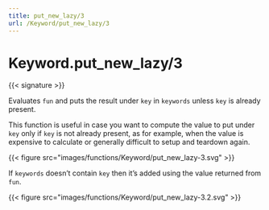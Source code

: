 ```yaml
---
title: put_new_lazy/3
url: /Keyword/put_new_lazy/3
---
```


# Keyword.put_new_lazy/3

{{< signature >}}

Evaluates `fun` and puts the result under `key` in `keywords` unless `key` is already present.

This function is useful in case you want to compute the value to put under `key` only if `key` is not already present, as for example, when the value is expensive to calculate or generally difficult to setup and teardown again.

{{< figure src="images/functions/Keyword/put_new_lazy-3.svg" >}}

If `keywords` doesn’t contain `key` then it’s added using the value returned from `fun`.

{{< figure src="images/functions/Keyword/put_new_lazy-3.2.svg" >}}
